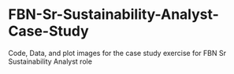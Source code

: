 # FBN-Sr-Sustainability-Analyst-Case-Study


Code, Data, and plot images for the case study exercise for FBN Sr Sustainability Analyst role
